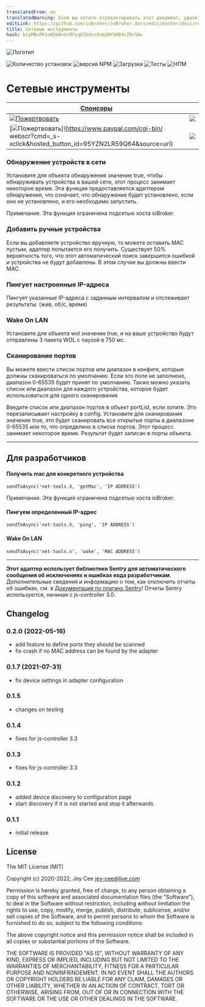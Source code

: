 ```yaml
---
translatedFrom: en
translatedWarning: Если вы хотите отредактировать этот документ, удалите поле «translationFrom», в противном случае этот документ будет снова автоматически переведен
editLink: https://github.com/ioBroker/ioBroker.docs/edit/master/docs/ru/adapterref/iobroker.net-tools/README.md
title: Сетевые инструменты
hash: biyMNvPKtoKQkW+U+RYyqU3SdvcXnkGWYkH04cZN/SA=
---
```

![Логотип](../../../en/adapterref/iobroker.net-tools/admin/net-tools.png)

![Количество установок](http://iobroker.live/badges/net-tools-stable.svg)
![версия NPM](http://img.shields.io/npm/v/iobroker.net-tools.svg)
![Загрузки](https://img.shields.io/npm/dm/iobroker.net-tools.svg)
![Тесты](https://travis-ci.org/jey-cee/ioBroker.net-tools.svg?branch=master)
![НПМ](https://nodei.co/npm/iobroker.net-tools.png?downloads=true)

# Сетевые инструменты
| [Спонсоры](https://github.com/iobroker-community-adapters/ioBroker.net-tools/blob/master/SPONSORS.md) | |
|---|---|
| [![Пожертвовать](https://raw.githubusercontent.com/iobroker-community-adapters/ioBroker.wled/master/admin/button.png)](https://www.paypal.com/cgi-bin/webscr?cmd=_s-xclick&hosted_button_id=95YZN2LR59Q64&source=url) | <a href="https://discord.gg/33w6jUh"><img src="https://discordapp.com/api/guilds/743167951875604501/widget.png?style=banner2"></a> |
| [![Пожертвовать](https://raw.githubusercontent.com/iobroker-community-adapters/ioBroker.wled/master/admin/button.png)](https://www.paypal.com/cgi-bin/ webscr?cmd=_s-xclick&amp;hosted_button_id=95YZN2LR59Q64&amp;source=url) | <a href="https://discord.gg/33w6jUh"><img src="https://discordapp.com/api/guilds/743167951875604501/widget.png?style=banner2"></a> |

### Обнаружение устройств в сети
Установите для объекта обнаружения значение true, чтобы обнаруживать устройства в вашей сети, этот процесс занимает некоторое время.
Эта функция предоставляется адаптером обнаружения, что означает, что обнаружение будет установлено, если оно не установлено, и его необходимо запустить.

Примечание. Эта функция ограничена подсетью хоста ioBroker.

### Добавить ручные устройства
Если вы добавляете устройство вручную, то можете оставить MAC пустым, адаптер попытается его получить.
Существует 50% вероятность того, что этот автоматический поиск завершится ошибкой и устройства не будут добавлены. В этом случае вы должны ввести MAC.

### Пингует настроенные IP-адреса
Пингует указанные IP-адреса с заданным интервалом и отслеживает результаты. (жив, об/с, время)

### Wake On LAN
Установите для объекта wol значение true, и на ваше устройство будут отправлены 3 пакета WOL с паузой в 750 мс.

### Сканирование портов
Вы можете ввести список портов или диапазон в конфиге, которые должны сканироваться по умолчанию. Если это поле не заполнено, диапазон 0-65535 будет принят по умолчанию.
Также можно указать список или диапазон для каждого устройства, которое будет использоваться для одного сканирования.

Введите список или диапазон портов в объект portList, если хотите. Это перезаписывает настройку в config.
Установите для сканирования значение true, это будет сканировать все открытые порты в диапазоне 0-65535 или то, что определено в списке портов. Этот процесс занимает некоторое время.
Результат будет записан в порты объекта.

---

## Для разработчиков
#### Получить mac для конкретного устройства
`sendToAsync('net-tools.X, 'getMac', 'IP ADDRESS')`

Примечание. Эта функция ограничена подсетью хоста ioBroker.

#### Пингуем определенный IP-адрес
`sendToAsync('net-tools.X, 'ping', 'IP ADDRESS')`

#### Wake On LAN
`sendToAsync('net-tools.x', 'wake', 'MAC ADDRESS')`

---

**Этот адаптер использует библиотеки Sentry для автоматического сообщения об исключениях и ошибках кода разработчикам.** Дополнительные сведения и информацию о том, как отключить отчеты об ошибках, см. в [Документация по плагину Sentry](https://github.com/ioBroker/plugin-sentry#plugin-sentry)! Отчеты Sentry используются, начиная с js-controller 3.0.

## Changelog
### 0.2.0 (2022-05-16)
 * add feature to define ports they should be scanned
 * fix crash if no MAC address can be found by the adapter

### 0.1.7 (2021-07-31)
* fix device settings in adapter configuration

### 0.1.5
* changes on testing

### 0.1.4
* fixes for js-controller 3.3

### 0.1.3
* fixes for js-controller 3.3

### 0.1.2
* added device discovery to configuration page
* start discovery if it is not started and stop it afterwards

### 0.1.1 
* initial release

## License

The MIT License (MIT)

Copyright (c) 2020-2022, Jey Cee <jey-cee@live.com>

Permission is hereby granted, free of charge, to any person obtaining a copy
of this software and associated documentation files (the "Software"), to deal
in the Software without restriction, including without limitation the rights
to use, copy, modify, merge, publish, distribute, sublicense, and/or sell
copies of the Software, and to permit persons to whom the Software is
furnished to do so, subject to the following conditions:

The above copyright notice and this permission notice shall be included in
all copies or substantial portions of the Software.

THE SOFTWARE IS PROVIDED "AS IS", WITHOUT WARRANTY OF ANY KIND, EXPRESS OR
IMPLIED, INCLUDING BUT NOT LIMITED TO THE WARRANTIES OF MERCHANTABILITY,
FITNESS FOR A PARTICULAR PURPOSE AND NONINFRINGEMENT. IN NO EVENT SHALL THE
AUTHORS OR COPYRIGHT HOLDERS BE LIABLE FOR ANY CLAIM, DAMAGES OR OTHER
LIABILITY, WHETHER IN AN ACTION OF CONTRACT, TORT OR OTHERWISE, ARISING FROM,
OUT OF OR IN CONNECTION WITH THE SOFTWARE OR THE USE OR OTHER DEALINGS IN
THE SOFTWARE.